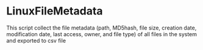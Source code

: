 # LinuxFileMetadata
This script collect the file metadata (path, MD5hash, file size, creation date, modification date, last access, owner, and file type) of all files in the system and exported to csv file
